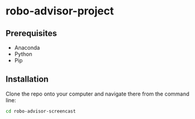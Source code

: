 # robo-advisor-project

## Prerequisites

+ Anaconda
+ Python
+ Pip

##  Installation

Clone the repo onto your computer and navigate there from the command line:

```sh
cd robo-advisor-screencast
```



